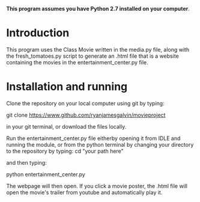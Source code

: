 **This program assumes you have Python 2.7 installed on your computer**.

# Introduction

This program uses the Class Movie written in the media.py file, along
with the fresh_tomatoes.py script to generate an .html file that is a website
containing the movies in the entertainment_center.py file.

# Installation and running

Clone the repository on your local computer using git by typing:

git clone https://www.github.com/ryanjamesgalvin/movieproject

in your git terminal, or download the files locally.

Run the entertainment_center.py file eitherby opening it from IDLE 
and running the module, or from the python terminal by changing your directory
to the repository by typing:
cd "your path here"

and then typing:

python entertainment_center.py


The webpage will then open. If you click a
movie poster, the .html file will open the movie's trailer from youtube
and automatically play it.